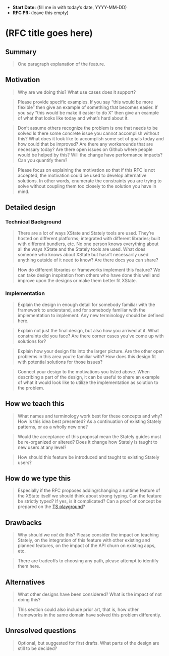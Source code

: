 - **Start Date:** (fill me in with today’s date, YYYY-MM-DD)
- **RFC PR:** (leave this empty)

# (RFC title goes here)

## Summary

> One paragraph explanation of the feature.

## Motivation

> Why are we doing this? What use cases does it support?

> Please provide specific examples. If you say “this would be more flexible” then
> give an example of something that becomes easier. If you say “this would be make
> it easier to do X” then give an example of what that looks like today and what’s
> hard about it.

> Don’t assume others recognize the problem is one that needs to be solved
> Is there some concrete issue you cannot accomplish without this?
> What does it look like to accomplish some set of goals today and how could
> that be improved?
> Are there any workarounds that are necessary today?
> Are there open issues on Github where people would be helped by this?
> Will the change have performance impacts? Can you quantify them?

> Please focus on explaining the motivation so that if this RFC is not accepted,
> the motivation could be used to develop alternative solutions. In other words,
> enumerate the constraints you are trying to solve without coupling them too
> closely to the solution you have in mind.

## Detailed design

### Technical Background

> There are a lot of ways XState and Stately tools are used. They’re hosted on
> different platforms; integrated with different libraries; built with different
> bundlers, etc. No one person knows everything about all the ways XState and the
> Stately tools are used. What does someone who knows about XState but hasn’t
> necessarily used anything outside of it need to know? Are there docs you can
> share?

> How do different libraries or frameworks implement this feature? We can take
> design inspiration from others who have done this well and improve upon the
> designs or make them better fit XState.

### Implementation

> Explain the design in enough detail for somebody familiar with the framework to
> understand, and for somebody familiar with the implementation to implement. Any
> new terminology should be defined here.

> Explain not just the final design, but also how you arrived at it. What
> constraints did you face? Are there corner cases you’ve come up with solutions for?

> Explain how your design fits into the larger picture. Are the other open problems
> in this area you’re familiar with? How does this design fit with potential
> solutions for those issues?

> Connect your design to the motivations you listed above. When describing a part of
> the design, it can be useful to share an example of what it would look like to
> utilize the implementation as solution to the problem.

## How we teach this

> What names and terminology work best for these concepts and why? How is this
> idea best presented? As a continuation of existing Stately patterns, or as a
> wholly new one?

> Would the acceptance of this proposal mean the Stately guides must be
> re-organized or altered? Does it change how Stately is taught to new users
> at any level?

> How should this feature be introduced and taught to existing Stately
> users?

## How do we type this

> Especially if the RFC proposes adding/changing a runtime feature of the XState itself
> we should think about strong typing. Can the feature be strictly typed? If yes, is it complicated?
> Can a proof of concept be prepared on the [TS playground](https://www.typescriptlang.org/play)?

## Drawbacks

> Why should we *not* do this? Please consider the impact on teaching Stately,
> on the integration of this feature with other existing and planned features,
> on the impact of the API churn on existing apps, etc.

> There are tradeoffs to choosing any path, please attempt to identify them here.

## Alternatives

> What other designs have been considered? What is the impact of not doing this?

> This section could also include prior art, that is, how other frameworks in the
> same domain have solved this problem differently.

## Unresolved questions

> Optional, but suggested for first drafts. What parts of the design are still to be decided?
